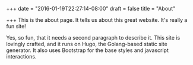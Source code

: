 +++
date = "2016-01-19T22:27:14-08:00"
draft = false
title = "About"

+++
This is the about page. It tells us about this great website. It's really a fun site!

Yes, so fun, that it needs a second paragraph to describe it. This site is lovingly crafted, and it runs on Hugo, the Golang-based static site generator. It also uses Bootstrap for the base styles and javascript interactions.
